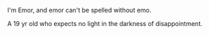 I'm Emor, and emor can't be spelled without emo. 

A 19 yr old who expects no light in the darkness of disappointment. 

<!---
EmorBeehech/EmorBeehech is a ✨ special ✨ repository because its `README.md` (this file) appears on your GitHub profile.
You can click the Preview link to take a look at your changes.
--->
